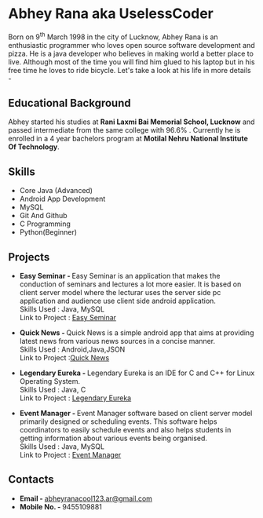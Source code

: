 # Abhey Rana aka UselessCoder

Born on 9<sup>th</sup> March 1998 in the city of Lucknow, Abhey Rana is an enthusiastic programmer who loves open source software development and pizza. He is a java developer who believes in making world a better place to live. Although most of the time you will find him glued to his laptop but in his free time he loves to ride bicycle. Let's take a look at his life in more details - 

## Educational Background

Abhey started his studies at **Rani Laxmi Bai Memorial School, Lucknow** and passed intermediate from the same college with 96.6% . Currently he is enrolled in a 4 year bachelors program at **Motilal Nehru National Institute Of Technology**.

## Skills

* Core Java (Advanced)
* Android App Development
* MySQL
* Git And Github
* C Programming
* Python(Beginner)

## Projects

* <B>Easy Seminar - </B>Easy Seminar is an application that makes the conduction of seminars and lectures a lot more easier. It is based on client server model where the lecturar uses the server side pc application and audience use client side android application.  
Skills Used : Java, MySQL  
Link to Project : [Easy Seminar](https://www.abheyrana.me/EasySeminar)

* <B>Quick News - </B>Quick News is a simple android app that aims at providing latest news from various news sources in a concise manner.  
Skills Used : Android,Java,JSON  
Link to Project :[Quick News](http://www.abheyrana.me/QuickNews)  

* <B>Legendary Eureka - </B>Legendary Eureka is an IDE for C and C++ for Linux Operating System.  
Skills Used : Java, C  
Link to Project : [Legendary Eureka](https://github.com/Abhey/legendary-eureka)

* <B>Event Manager - </B>Event Manager software based on client server model primarily designed or scheduling events. This software helps coordinators to easily schedule events and also helps students in getting information about various events being organised.  
Skills Used : Java, MySQL  
Link to Project : [Event Manager](https://www.abheyrana.me/EventManager)

## Contacts

* <B>Email  - </B>abheyranacool123.ar@gmail.com
* <B>Mobile No.  - </B>9455109881

